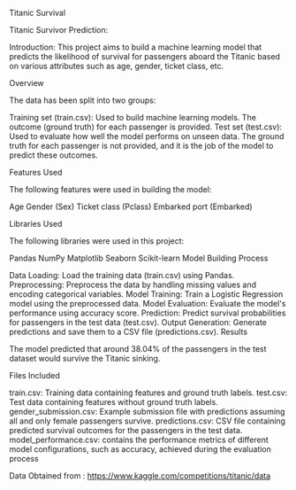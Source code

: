 Titanic Survival

Titanic Survivor Prediction: 
 
Introduction: 
This project aims to build a machine learning model that predicts the likelihood of survival for passengers aboard the Titanic based on various attributes such as age, gender, ticket class, etc. 

Overview

The data has been split into two groups:

Training set (train.csv): Used to build machine learning models. The outcome (ground truth) for each passenger is provided.
Test set (test.csv): Used to evaluate how well the model performs on unseen data. The ground truth for each passenger is not provided, and it is the job of the model to predict these outcomes.

Features Used

The following features were used in building the model:

Age
Gender (Sex)
Ticket class (Pclass)
Embarked port (Embarked)

Libraries Used

The following libraries were used in this project:

Pandas
NumPy
Matplotlib
Seaborn
Scikit-learn
Model Building Process

Data Loading: Load the training data (train.csv) using Pandas.
Preprocessing: Preprocess the data by handling missing values and encoding categorical variables.
Model Training: Train a Logistic Regression model using the preprocessed data.
Model Evaluation: Evaluate the model's performance using accuracy score.
Prediction: Predict survival probabilities for passengers in the test data (test.csv).
Output Generation: Generate predictions and save them to a CSV file (predictions.csv).
Results

The model predicted that around 38.04% of the passengers in the test dataset would survive the Titanic sinking.

Files Included

train.csv: Training data containing features and ground truth labels.
test.csv: Test data containing features without ground truth labels.
gender_submission.csv: Example submission file with predictions assuming all and only female passengers survive.
predictions.csv: CSV file containing predicted survival outcomes for the passengers in the test data.
model_performance.csv: contains the performance metrics of different model configurations, such as accuracy, achieved during the evaluation process

Data Obtained from : https://www.kaggle.com/competitions/titanic/data
